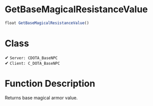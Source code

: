 # GetBaseMagicalResistanceValue
```js	
float GetBaseMagicalResistanceValue()
```
# Class
✔ `Server: CDOTA_BaseNPC`  
✔ `Client: C_DOTA_BaseNPC`  

# Function Description
Returns base magical armor value.
